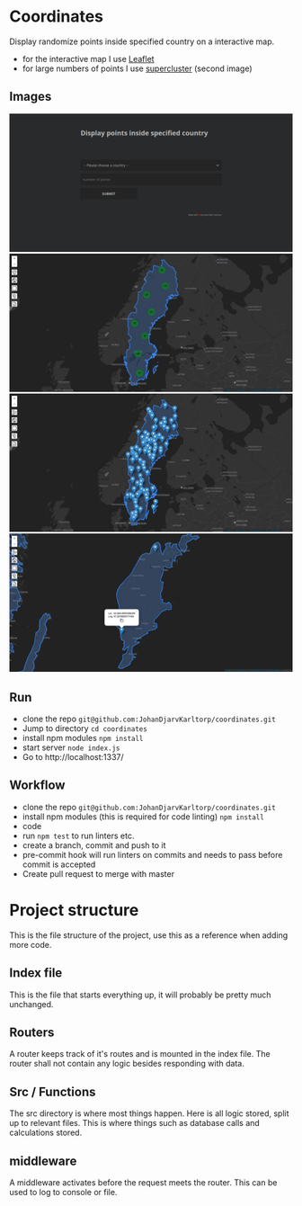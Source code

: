 # Coordinates
Display randomize points inside specified country on a interactive map.
- for the interactive map I use [Leaflet](https://leafletjs.com/)
- for large numbers of points I use [supercluster](https://github.com/mapbox/supercluster) (second image)

## Images
![home](/images/home.png)
![map](/images/map.png)
![map2](/images/map2.png)
![map3](/images/map3.png)


## Run
- clone the repo `git@github.com:JohanDjarvKarltorp/coordinates.git`
- Jump to directory `cd coordinates`
- install npm modules `npm install`
- start server `node index.js`
- Go to http://localhost:1337/

## Workflow
- clone the repo `git@github.com:JohanDjarvKarltorp/coordinates.git`
- install npm modules (this is required for code linting) `npm install`
- code
- run `npm test` to run linters etc.
- create a branch, commit and push to it
- pre-commit hook will run linters on commits and needs to pass before commit is accepted 
- Create pull request to merge with master

# Project structure
This is the file structure of the project, use this as a reference when adding more code.

## Index file
This is the file that starts everything up, it will probably be pretty much unchanged.

## Routers
A router keeps track of it's routes and is mounted in the index file. The router shall not contain any logic
besides responding with data.

## Src / Functions
The src directory is where most things happen. Here is all logic stored, split up to relevant files.
This is where things such as database calls and calculations stored.

## middleware
A middleware activates before the request meets the router. This can be used to log
to console or file.

